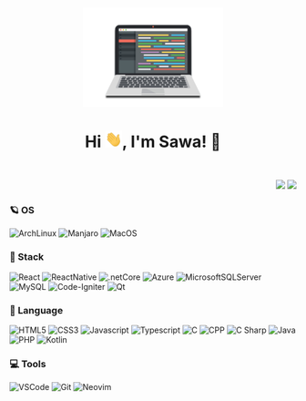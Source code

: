 <p align="center"><img width="auto" height="175px" src="./laptop.png"/></p>

<h1 align="center">Hi <img src="./wave.gif" width="30px">, I'm Sawa! 🐧</h1>

<br/>
<p align="right">
<img src="https://komarev.com/ghpvc/?username=sawaych&color=ff69b4"/>
<img src="https://img.shields.io/github/followers/sawaych?label=Followers&style=social"/>
</p>

### 🪐 OS
![ArchLinux](https://img.shields.io/badge/Arch_Linux-1793D1?style=flat&logo=arch-linux&logoColor=white)
![Manjaro](https://img.shields.io/badge/Manjaro-35BF5C?style=flat=Manjaro&logoColor=white)
![MacOS](https://shields.io/badge/MacOS--9cf?logo=Apple&style=social)



### 🎴 Stack
![React](https://img.shields.io/badge/React-20232A?style=flat&logo=react&logoColor=61DAFB)
![ReactNative](https://img.shields.io/badge/React_Native-20232A?style=flat&logo=react&logoColor=61DAFB)
![.netCore](https://img.shields.io/badge/-.NET%20Core-darkblue)
![Azure](https://img.shields.io/badge/Microsoft_Azure-0089D6?style=flat&logo=microsoft-azure&logoColor=white)
![MicrosoftSQLServer](https://img.shields.io/badge/Microsoft%20SQL%20Sever-CC2927?style=flat=microsoft%20sql%20server&logoColor=white)
![MySQL](https://img.shields.io/badge/MySQL-00000F?style=flat&logo=mysql&logoColor=white)
![Code-Igniter](https://img.shields.io/badge/CodeIgniter-%23EF4223.svg?style=flat&logo=codeIgniter&logoColor=white)
![Qt](https://img.shields.io/badge/Qt-%23217346.svg?style=flat&logo=Qt&logoColor=white)

### 🚀 Language
![HTML5](https://img.shields.io/badge/-HTML5-E34F26?style=flat&logo=html5&logoColor=white)
![CSS3](https://img.shields.io/badge/-CSS3-1572B6?style=flat&logo=css3)
![Javascript](https://img.shields.io/badge/-JavaScript-EDD222?style=flat&logo=javascript&logoColor=white)
![Typescript](https://img.shields.io/badge/TypeScript-007ACC?style=flat&logo=typescript&logoColor=white)
![C](https://img.shields.io/badge/C-00599C?style=flat&logo=c&logoColor=white)
![CPP](https://img.shields.io/badge/C%2B%2B-00599C?style=flat&logo=c%2B%2B&logoColor=white)
![C Sharp](https://img.shields.io/badge/C%23-239120?style=flat&logo=c-sharp&logoColor=white)
![Java](https://img.shields.io/badge/Java-ED8B00?style=flat&logo=java&logoColor=white)
![PHP](https://img.shields.io/badge/PHP-777BB4?style=flat&logo=php&logoColor=white)
![Kotlin](https://img.shields.io/badge/Kotlin-0095D5?&style=flat&logo=kotlin&logoColor=white)

### 💻 Tools
![VSCode](https://img.shields.io/badge/-VSCode-007ACC?style=flat&logo=visual-studio-code&logoColor=white)
![Git](https://img.shields.io/badge/-Git-F05032?style=flat&logo=git&logoColor=white)
![Neovim](https://img.shields.io/badge/NeoVim-%2357A143.svg?&style=flatwd&logo=neovim&logoColor=white)



